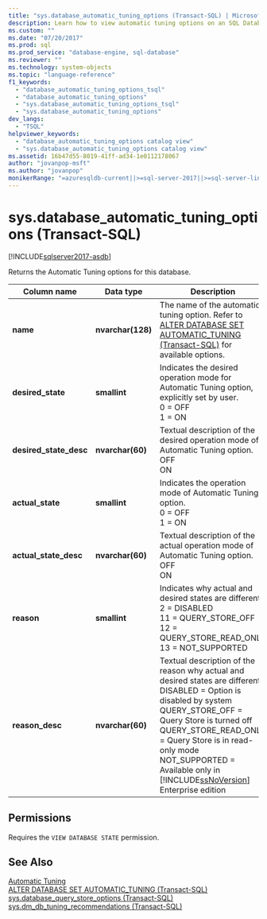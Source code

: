 ```yaml
---
title: "sys.database_automatic_tuning_options (Transact-SQL) | Microsoft Docs"
description: Learn how to view automatic tuning options on an SQL Database. See required permissions and view additional available resources.
ms.custom: ""
ms.date: "07/20/2017"
ms.prod: sql
ms.prod_service: "database-engine, sql-database"
ms.reviewer: ""
ms.technology: system-objects
ms.topic: "language-reference"
f1_keywords: 
  - "database_automatic_tuning_options_tsql"
  - "database_automatic_tuning_options"
  - "sys.database_automatic_tuning_options_tsql"
  - "sys.database_automatic_tuning_options"
dev_langs: 
  - "TSQL"
helpviewer_keywords: 
  - "database_automatic_tuning_options catalog view"
  - "sys.database_automatic_tuning_options catalog view"
ms.assetid: 16b47d55-8019-41ff-ad34-1e0112178067
author: "jovanpop-msft"
ms.author: "jovanpop"
monikerRange: "=azuresqldb-current||>=sql-server-2017||>=sql-server-linux-2017||=azuresqldb-mi-current"
---
```

# sys.database\_automatic\_tuning_options (Transact-SQL)
[!INCLUDE[sqlserver2017-asdb](../../includes/applies-to-version/sqlserver2017-asdb.md)]

  Returns the Automatic Tuning options for this database.  

|Column name|Data type|Description|  
|-----------------|---------------|-----------------|  
|**name**|**nvarchar(128)**|The name of the automatic tuning option. Refer to [ALTER DATABASE SET AUTOMATIC_TUNING &#40;Transact-SQL&#41;](../../t-sql/statements/alter-database-transact-sql-set-options.md) for available options.|  
|**desired_state**|**smallint**|Indicates the desired operation mode for Automatic Tuning option, explicitly set by user.<br />0 = OFF<br />1 = ON|  
|**desired_state_desc**|**nvarchar(60)**|Textual description of the desired operation mode of Automatic Tuning option.<br />OFF<br />ON|  
|**actual_state**|**smallint**|Indicates the operation mode of Automatic Tuning option.<br />0 = OFF<br />1 = ON|  
|**actual_state_desc**|**nvarchar(60)**|Textual description of the actual operation mode of Automatic Tuning option.<br />OFF<br />ON|  
|**reason**|**smallint**|Indicates why actual and desired states are different.<br />2 = DISABLED<br />11 = QUERY_STORE_OFF<br />12 = QUERY_STORE_READ_ONLY<br />13 = NOT_SUPPORTED|   
|**reason_desc**|**nvarchar(60)**|Textual description of the reason why actual and desired states are different.<br />DISABLED = Option is disabled by system<br />QUERY_STORE_OFF = Query Store is turned off<br />QUERY_STORE_READ_ONLY = Query Store is in read-only mode<br />NOT_SUPPORTED = Available only in [!INCLUDE[ssNoVersion](../../includes/ssnoversion-md.md)] Enterprise edition| 
  
## Permissions  
 Requires the `VIEW DATABASE STATE` permission.  
  
## See Also  
 [Automatic Tuning](../../relational-databases/automatic-tuning/automatic-tuning.md)   
 [ALTER DATABASE SET AUTOMATIC_TUNING &#40;Transact-SQL&#41;](../../t-sql/statements/alter-database-transact-sql-set-options.md)   
 [sys.database_query_store_options &#40;Transact-SQL&#41;](../../relational-databases/system-catalog-views/sys-database-query-store-options-transact-sql.md)   
 [sys.dm_db_tuning_recommendations &#40;Transact-SQL&#41;](../../relational-databases/system-dynamic-management-views/sys-dm-db-tuning-recommendations-transact-sql.md)   
 
